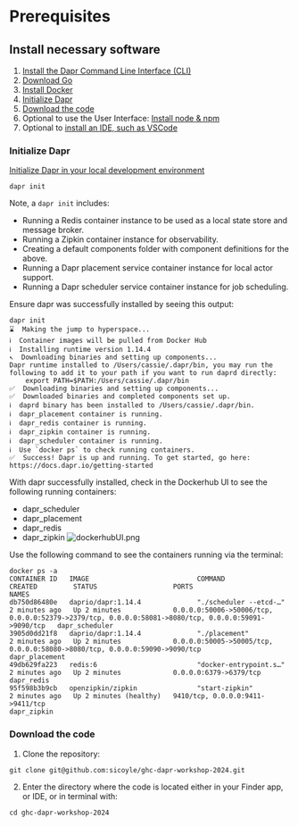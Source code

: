 # Prerequisites

## Install necessary software
1. [Install the Dapr Command Line Interface (CLI)](https://docs.dapr.io/getting-started/install-dapr-cli/)
2. [Download Go](https://go.dev/doc/install)
3. [Install Docker](https://docs.docker.com/engine/install/)
4. [Initialize Dapr](#initialize-dapr)
5. [Download the code](#download-the-code)
6. Optional to use the User Interface: [Install node & npm](https://docs.npmjs.com/downloading-and-installing-node-js-and-npm)
7. Optional to [install an IDE, such as VSCode](https://code.visualstudio.com/download)


### Initialize Dapr

[Initialize Dapr in your local development environment](https://docs.dapr.io/getting-started/install-dapr-selfhost/)

```shell
dapr init
```

Note, a `dapr init` includes:
- Running a Redis container instance to be used as a local state store and message broker.
- Running a Zipkin container instance for observability.
- Creating a default components folder with component definitions for the above.
- Running a Dapr placement service container instance for local actor support.
- Running a Dapr scheduler service container instance for job scheduling.

Ensure dapr was successfully installed by seeing this output:

```shell
dapr init           
⌛  Making the jump to hyperspace...
ℹ️  Container images will be pulled from Docker Hub
ℹ️  Installing runtime version 1.14.4
↖  Downloading binaries and setting up components...
Dapr runtime installed to /Users/cassie/.dapr/bin, you may run the following to add it to your path if you want to run daprd directly:
    export PATH=$PATH:/Users/cassie/.dapr/bin
✅  Downloading binaries and setting up components...
✅  Downloaded binaries and completed components set up.
ℹ️  daprd binary has been installed to /Users/cassie/.dapr/bin.
ℹ️  dapr_placement container is running.
ℹ️  dapr_redis container is running.
ℹ️  dapr_zipkin container is running.
ℹ️  dapr_scheduler container is running.
ℹ️  Use `docker ps` to check running containers.
✅  Success! Dapr is up and running. To get started, go here: https://docs.dapr.io/getting-started
```

With dapr successfully installed, check in the Dockerhub UI to see the following running containers:
- dapr_scheduler
- dapr_placement
- dapr_redis
- dapr_zipkin
  ![dockerhubUI.png](./assets/dockerhubUI.png)

Use the following command to see the containers running via the terminal:

```shell
docker ps -a
CONTAINER ID   IMAGE                           COMMAND                  CREATED         STATUS                   PORTS                                                                                                 NAMES
db750d86480e   daprio/dapr:1.14.4              "./scheduler --etcd-…"   2 minutes ago   Up 2 minutes             0.0.0.0:50006->50006/tcp, 0.0.0.0:52379->2379/tcp, 0.0.0.0:58081->8080/tcp, 0.0.0.0:59091->9090/tcp   dapr_scheduler
3905d0dd21f8   daprio/dapr:1.14.4              "./placement"            2 minutes ago   Up 2 minutes             0.0.0.0:50005->50005/tcp, 0.0.0.0:58080->8080/tcp, 0.0.0.0:59090->9090/tcp                            dapr_placement
49db629fa223   redis:6                         "docker-entrypoint.s…"   2 minutes ago   Up 2 minutes             0.0.0.0:6379->6379/tcp                                                                                dapr_redis
95f598b3b9cb   openzipkin/zipkin               "start-zipkin"           2 minutes ago   Up 2 minutes (healthy)   9410/tcp, 0.0.0.0:9411->9411/tcp                                                                      dapr_zipkin
```

### Download the code

1. Clone the repository:
```
git clone git@github.com:sicoyle/ghc-dapr-workshop-2024.git
```
2. Enter the directory where the code is located either in your Finder app, or IDE, or in terminal with:
```
cd ghc-dapr-workshop-2024
```